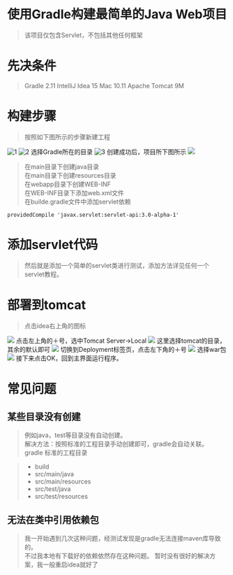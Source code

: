 # 使用Gradle构建最简单的Java Web项目
>该项目仅包含Servlet，不包括其他任何框架

# 先决条件
> Gradle 2.11
> IntelliJ Idea 15
> Mac 10.11
> Apache Tomcat 9M

# 构建步骤
> 按照如下图所示的步骤新建工程

![1](statics/step1.png)
![2](statics/step2.png)
选择Gradle所在的目录
![3](statics/step3.png)
创建成功后，项目所下图所示
![](statics/step4.png)

> 在main目录下创建java目录  
> 在main目录下创建resources目录  
> 在webapp目录下创建WEB-INF  
> 在WEB-INF目录下添加web.xml文件    
在builde.gradle文件中添加servlet依赖
```shell
providedCompile 'javax.servlet:servlet-api:3.0-alpha-1'
```
# 添加servlet代码
> 然后就是添加一个简单的servlet类进行测试，添加方法详见任何一个servlet教程。

# 部署到tomcat
> 点击idea右上角的图标  

![](statics/step5.png)
点击左上角的＋号，选中Tomcat Server->Local
![](statics/step6.png)
这里选择tomcat的目录，其余的默认即可
![](statics/step9.png)
切换到Deployment标签页，点击左下角的＋号
![](statics/step7.png)
选择war包
![](statics/step8.png)
接下来点击OK，回到主界面运行程序。

# 常见问题
## 某些目录没有创建
> 例如java，test等目录没有自动创建。  
> 解决方法：按照标准的工程目录手动创建即可，gradle会自动关联。
> gradle 标准的工程目录   

>  + build  
>  + src/main/java  
>  + src/main/resources
>  + src/test/java
>  + src/test/resources
 
## 无法在类中引用依赖包
> 我一开始遇到几次这种问题，经测试发现是gradle无法连接maven库导致的。  
> 不过我本地有下载好的依赖依然存在这种问题。
> 暂时没有很好的解决方案，我一般重启idea就好了



